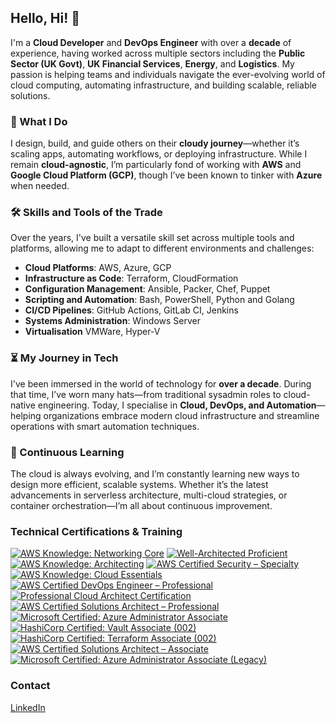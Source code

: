 ## Hello, Hi! 👋

I'm a **Cloud Developer** and **DevOps Engineer** with over a **decade** of experience, having worked across multiple sectors including the **Public Sector (UK Govt)**, **UK Financial Services**, **Energy**, and **Logistics**. My passion is helping teams and individuals navigate the ever-evolving world of cloud computing, automating infrastructure, and building scalable, reliable solutions.

### 🚀 What I Do

I design, build, and guide others on their **cloudy journey**—whether it’s scaling apps, automating workflows, or deploying infrastructure. While I remain **cloud-agnostic**, I’m particularly fond of working with **AWS** and **Google Cloud Platform (GCP)**, though I’ve been known to tinker with **Azure** when needed.

### 🛠️ Skills and Tools of the Trade

Over the years, I've built a versatile skill set across multiple tools and platforms, allowing me to adapt to different environments and challenges:

- **Cloud Platforms**: AWS, Azure, GCP  
- **Infrastructure as Code**: Terraform, CloudFormation  
- **Configuration Management**: Ansible, Packer, Chef, Puppet  
- **Scripting and Automation**: Bash, PowerShell, Python and Golang  
- **CI/CD Pipelines**: GitHub Actions, GitLab CI, Jenkins  
- **Systems Administration**: Windows Server
- **Virtualisation** VMWare, Hyper-V

### ⏳ My Journey in Tech

I've been immersed in the world of technology for **over a decade**. During that time, I’ve worn many hats—from traditional sysadmin roles to cloud-native engineering. Today, I specialise in **Cloud, DevOps, and Automation**—helping organizations embrace modern cloud infrastructure and streamline operations with smart automation techniques.

### 🌱 Continuous Learning

The cloud is always evolving, and I’m constantly learning new ways to design more efficient, scalable systems. Whether it’s the latest advancements in serverless architecture, multi-cloud strategies, or container orchestration—I’m all about continuous improvement.



### Technical Certifications & Training
<!--START_SECTION:badges-->
[![AWS Knowledge: Networking Core](https://images.credly.com/size/96x96/images/e75f222b-7f75-4d7b-8a6a-67d68aa59d62/image.png)](http://www.credly.com/badges/79b92905-77d6-426a-96e5-31866e42963b "AWS Knowledge: Networking Core")
[![Well-Architected Proficient](https://images.credly.com/size/96x96/images/b870667f-00a3-48d7-b988-9c02b441b883/image.png)](http://www.credly.com/badges/28894acc-2550-4d64-ac6d-6bc10ef19baf "Well-Architected Proficient")
[![AWS Knowledge: Architecting](https://images.credly.com/size/96x96/images/519a6dba-f145-4c1a-85a2-1d173d6898d9/image.png)](http://www.credly.com/badges/475830d0-4e74-45aa-afea-ca0690f2d7a2 "AWS Knowledge: Architecting")
[![AWS Certified Security – Specialty](https://images.credly.com/size/96x96/images/53acdae5-d69f-4dda-b650-d02ed7a50dd7/image.png)](http://www.credly.com/badges/5a7fab29-7350-4c01-809e-8dabd5a72d0d "AWS Certified Security – Specialty")
[![AWS Knowledge: Cloud Essentials](https://images.credly.com/size/96x96/images/ec621e2a-c8f0-4459-806c-ae11829d372a/image.png)](http://www.credly.com/badges/52060e7f-c8f9-4b51-9a53-a5a17e610b80 "AWS Knowledge: Cloud Essentials")
[![AWS Certified DevOps Engineer – Professional](https://images.credly.com/size/96x96/images/bd31ef42-d460-493e-8503-39592aaf0458/image.png)](http://www.credly.com/badges/61e2d409-572e-4a9a-9f19-aea5d44dda71 "AWS Certified DevOps Engineer – Professional")
[![Professional Cloud Architect Certification](https://images.credly.com/size/96x96/images/71c579e0-51fd-4247-b493-d2fa8167157a/image.png)](http://www.credly.com/badges/62c96236-9cfc-40e1-8c7b-6e39ac033ab3 "Professional Cloud Architect Certification")
[![AWS Certified Solutions Architect – Professional](https://images.credly.com/size/96x96/images/2d84e428-9078-49b6-a804-13c15383d0de/image.png)](http://www.credly.com/badges/1c0266ac-079a-4990-96f4-1b6e2cdab56f "AWS Certified Solutions Architect – Professional")
[![Microsoft Certified: Azure Administrator Associate](https://images.credly.com/size/96x96/images/336eebfc-0ac3-4553-9a67-b402f491f185/azure-administrator-associate-600x600.png)](http://www.credly.com/badges/8c13a5b9-fca7-4692-a193-935f5c87bf4a "Microsoft Certified: Azure Administrator Associate")
[![HashiCorp Certified: Vault Associate (002)](https://images.credly.com/size/96x96/images/fd1bf1cf-dc60-4868-b3a3-9b93e8af763c/image.png)](http://www.credly.com/badges/305838a2-9119-4449-a959-69311708ef87 "HashiCorp Certified: Vault Associate (002)")
[![HashiCorp Certified: Terraform Associate (002)](https://images.credly.com/size/96x96/images/99289602-861e-4929-8277-773e63a2fa6f/image.png)](http://www.credly.com/badges/6531d174-72e2-4dba-83e5-29e5a1de8a28 "HashiCorp Certified: Terraform Associate (002)")
[![AWS Certified Solutions Architect – Associate](https://images.credly.com/size/96x96/images/0e284c3f-5164-4b21-8660-0d84737941bc/image.png)](http://www.credly.com/badges/34fa217d-fbd3-4cb5-ac14-f050d260c4c4 "AWS Certified Solutions Architect – Associate")
[![Microsoft Certified: Azure Administrator Associate (Legacy)](https://images.credly.com/size/96x96/images/35d18649-95c6-4c78-b07a-cfc1362318f3/azure-administrator-associate.png)](http://www.credly.com/badges/6316f802-5968-4b32-871b-798fea643fa1 "Microsoft Certified: Azure Administrator Associate (Legacy)")
<!--END_SECTION:badges-->

### Contact

[LinkedIn](https://www.linkedin.com/in/shanilhirani/)
